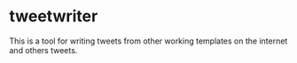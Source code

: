 # tweetwriter
This is a tool for writing tweets from other working templates on the internet and others tweets.
